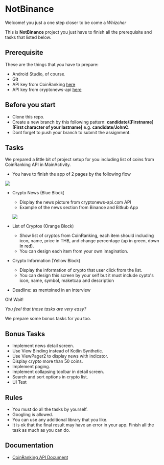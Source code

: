 # NotBinance

Welcome! you just a one step closer to be come a *Whizcher*

This is **NotBinance** project you just have to finish all the prerequisite and tasks that listed below.

## Prerequisite
These are the things that you have to prepare:
* Android Studio, of course.
* Git
* API key from CoinRanking [here](https://coinranking.com/page/key-generator)
* API key from cryptonews-api [here](https://cryptonews-api.com/register)

## Before you start
* Clone this repo.
* Create a new branch by this following pattern: **candidate/[Firstname][First character of your lastname]** e.g. **candidate/JohnC**.
* Dont forget to push your branch to submit the assignment.

## Tasks
We prepared a little bit of project setup for you including list of coins from CoinRanking API in MainActivity.
* You have to finish the app of 2 pages by the following flow

![](https://i.imgur.com/wd7JM5g.png)
* Crypto News (Blue Block)
  * Display the news picture from cryptonews-api.com API
  * Example of the news section from Binance and Bitkub App

  ![](https://i.imgur.com/6CjO81W.png)
* List of Cryptos (Orange Block)
  * Show list of cryptos from CoinRanking, each item should including icon, name, price in THB, and change percentage (up in green, down in red).
  * You can design each item from your own imagination.

* Crypto Information (Yellow Block)
  * Display the information of crypto that user click from the list.
  * You can design this screen by your self but it must include cypto's icon, name, symbol, maketcap and description

* Deadline: as mentoined in an interview

Oh! Wait!

*You feel that those tasks are very easy?*

We prepare some bonus tasks for you too.

## Bonus Tasks
* Implement news detail screen.
* Use View Binding instead of Kotlin Synthetic.
* Use ViewPager2 to display news with indicator.
* Display crypto more than 50 coins.
* Implement paging.
* Implement collapsing toolbar in detail screen.
* Search and sort options in crypto list.
* UI Test

## Rules
* You must do all the tasks by yourself.
* Googling is allowed.
* You can use any additional library that you like.
* It is ok that the final result may have an error in your app. Finish all the task as much as you can do.

## Documentation
* [CoinRanking API Document](https://developers.coinranking.com/api/documentation/)